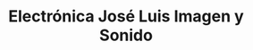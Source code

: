 ---
title: "Electrónica José Luis Imagen y Sonido"
url: /toledo/electronica-jose-luis-imagen-y-sonido/
shop: Elektronik
---
